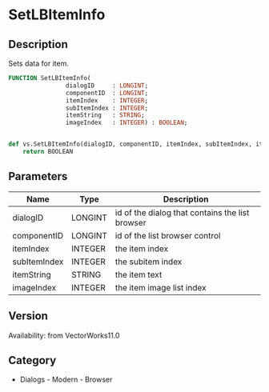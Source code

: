 # SetLBItemInfo

## Description
Sets data for item.

```pascal
FUNCTION SetLBItemInfo(
				dialogID     : LONGINT;
				componentID  : LONGINT;
				itemIndex    : INTEGER;
				subItemIndex : INTEGER;
				itemString   : STRING;
				imageIndex   : INTEGER) : BOOLEAN;
```

```python

def vs.SetLBItemInfo(dialogID, componentID, itemIndex, subItemIndex, itemString, imageIndex):
    return BOOLEAN
```

## Parameters
|Name|Type|Description|
|---|---|---|
|dialogID|LONGINT|id of the dialog that contains the list browser|
|componentID|LONGINT|id of the list browser control|
|itemIndex|INTEGER|the item index|
|subItemIndex|INTEGER|the subitem index|
|itemString|STRING|the item text|
|imageIndex|INTEGER|the item image list index|

## Version
Availability: from VectorWorks11.0
## Category
* Dialogs - Modern - Browser

